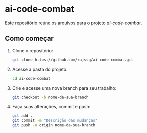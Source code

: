 # ai-code-combat

Este repositório reúne os arquivos para o projeto *ai-code-combat*.

## Como começar

1. Clone o repositório:
   ```bash
   git clone https://github.com/rajssq/ai-code-combat.git
   
2. Acesse a pasta do projeto:
    ```bash
    cd ai-code-combat
    ```

3. Crie e acesse uma nova branch para seu trabalho:
    ```bash
    git checkout -b nome-da-sua-branch
    ```

4. Faça suas alterações, commit e push:
    ```bash
    git add .
    git commit -m "Descrição das mudanças"
    git push -u origin nome-da-sua-branch
    ```
